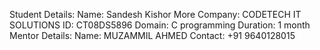 Student Details:
Name: Sandesh Kishor More
Company: CODETECH IT SOLUTIONS
ID: CT08DS5896
Domain: C programming
Duration: 1 month
Mentor Details:
Name: MUZAMMIL AHMED
Contact: +91 9640128015
